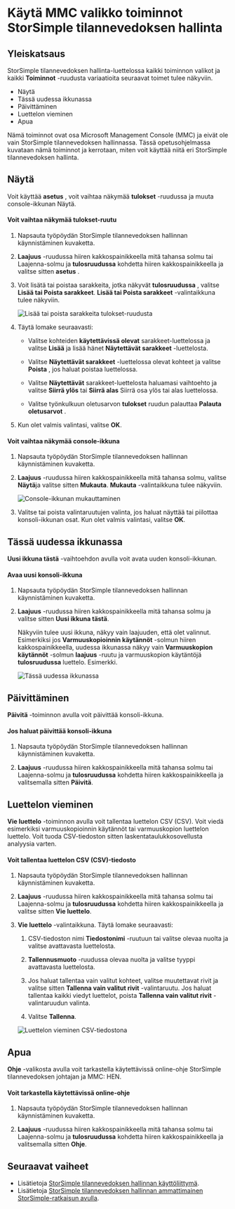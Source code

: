 <properties 
   pageTitle="StorSimple tilannevedoksen hallinnan MMC valikko toiminnot | Microsoft Azure"
   description="Tässä artikkelissa käsitellään käyttää vakio Microsoft Management Console (MMC)-valikosta toimintoja StorSimple tilannevedoksen hallinta."
   services="storsimple"
   documentationCenter="NA"
   authors="SharS"
   manager="carmonm"
   editor="" />
<tags 
   ms.service="storsimple"
   ms.devlang="NA"
   ms.topic="article"
   ms.tgt_pltfrm="NA"
   ms.workload="TBD"
   ms.date="04/25/2016"
   ms.author="v-sharos" />

# <a name="use-the-mmc-menu-actions-in-storsimple-snapshot-manager"></a>Käytä MMC valikko toiminnot StorSimple tilannevedoksen hallinta

## <a name="overview"></a>Yleiskatsaus

StorSimple tilannevedoksen hallinta-luettelossa kaikki toiminnon valikot ja kaikki **Toiminnot** -ruudusta variaatioita seuraavat toimet tulee näkyviin. 

- Näytä
- Tässä uudessa ikkunassa 
- Päivittäminen 
- Luettelon vieminen 
- Apua 

Nämä toiminnot ovat osa Microsoft Management Console (MMC) ja eivät ole vain StorSimple tilannevedoksen hallinnassa. Tässä opetusohjelmassa kuvataan nämä toiminnot ja kerrotaan, miten voit käyttää niitä eri StorSimple tilannevedoksen hallinta.

## <a name="view"></a>Näytä

Voit käyttää **asetus** , voit vaihtaa näkymää **tulokset** -ruudussa ja muuta console-ikkunan Näytä. 

#### <a name="to-change-the-results-pane-view"></a>Voit vaihtaa näkymää tulokset-ruutu

1. Napsauta työpöydän StorSimple tilannevedoksen hallinnan käynnistäminen kuvaketta.

2. **Laajuus** -ruudussa hiiren kakkospainikkeella mitä tahansa solmu tai Laajenna-solmu ja **tulosruudussa** kohdetta hiiren kakkospainikkeella ja valitse sitten **asetus** . 

3. Voit lisätä tai poistaa sarakkeita, jotka näkyvät **tulosruudussa** , valitse **Lisää tai Poista sarakkeet**. **Lisää tai Poista sarakkeet** -valintaikkuna tulee näkyviin.

    ![Lisää tai poista sarakkeita tulokset-ruudusta](./media/storsimple-snapshot-manager-mmc-menu/HCS_SSM_Add_remove_columns.png) 

4. Täytä lomake seuraavasti:

    - Valitse kohteiden **käytettävissä olevat** sarakkeet-luettelossa ja valitse **Lisää** ja lisää hänet **Näytettävät sarakkeet** -luettelosta. 

    - Valitse **Näytettävät sarakkeet** -luettelossa olevat kohteet ja valitse **Poista** , jos haluat poistaa luettelossa. 

    - Valitse **Näytettävät** sarakkeet-luettelosta haluamasi vaihtoehto ja valitse **Siirrä ylös** tai **Siirrä alas** Siirrä osa ylös tai alas luettelossa. 

    - Valitse työnkulkuun oletusarvon **tulokset** ruudun palauttaa **Palauta oletusarvot** . 

5. Kun olet valmis valintasi, valitse **OK**. 

#### <a name="to-change-the-console-window-view"></a>Voit vaihtaa näkymää console-ikkuna

1. Napsauta työpöydän StorSimple tilannevedoksen hallinnan käynnistäminen kuvaketta.

2. **Laajuus** -ruudussa hiiren kakkospainikkeella mitä tahansa solmu, valitse **Näytä**ja valitse sitten **Mukauta**. **Mukauta** -valintaikkuna tulee näkyviin.

    ![Console-ikkunan mukauttaminen](./media/storsimple-snapshot-manager-mmc-menu/HCS_SSM_Customize.png) 

3. Valitse tai poista valintaruutujen valinta, jos haluat näyttää tai piilottaa konsoli-ikkunan osat. Kun olet valmis valintasi, valitse **OK**.

## <a name="new-window-from-here"></a>Tässä uudessa ikkunassa

**Uusi ikkuna tästä** -vaihtoehdon avulla voit avata uuden konsoli-ikkunan.

#### <a name="to-open-a-new-console-window"></a>Avaa uusi konsoli-ikkuna

1. Napsauta työpöydän StorSimple tilannevedoksen hallinnan käynnistäminen kuvaketta.

2. **Laajuus** -ruudussa hiiren kakkospainikkeella mitä tahansa solmu ja valitse sitten **Uusi ikkuna tästä**. 

    Näkyviin tulee uusi ikkuna, näkyy vain laajuuden, että olet valinnut. Esimerkiksi jos **Varmuuskopioinnin käytännöt** -solmun hiiren kakkospainikkeella, uudessa ikkunassa näkyy vain **Varmuuskopion käytännöt** -solmun **laajuus** -ruutu ja varmuuskopion käytäntöjä **tulosruudussa** luettelo. Esimerkki.

    ![Tässä uudessa ikkunassa](./media/storsimple-snapshot-manager-mmc-menu/HCS_SSM_NewWindow.png) 
 
## <a name="refresh"></a>Päivittäminen

**Päivitä** -toiminnon avulla voit päivittää konsoli-ikkuna.

#### <a name="to-update-the-console-window"></a>Jos haluat päivittää konsoli-ikkuna

1. Napsauta työpöydän StorSimple tilannevedoksen hallinnan käynnistäminen kuvaketta.

2. **Laajuus** -ruudussa hiiren kakkospainikkeella mitä tahansa solmu tai Laajenna-solmu ja **tulosruudussa** kohdetta hiiren kakkospainikkeella ja valitsemalla sitten **Päivitä**. 

## <a name="export-list"></a>Luettelon vieminen

**Vie luettelo** -toiminnon avulla voit tallentaa luettelon CSV (CSV). Voit viedä esimerkiksi varmuuskopioinnin käytännöt tai varmuuskopion luettelon luettelo. Voit tuoda CSV-tiedoston sitten laskentataulukkosovellusta analyysia varten.

#### <a name="to-save-a-list-in-a-comma-separated-value-csv-file"></a>Voit tallentaa luettelon CSV (CSV)-tiedosto

1. Napsauta työpöydän StorSimple tilannevedoksen hallinnan käynnistäminen kuvaketta. 

2. **Laajuus** -ruudussa hiiren kakkospainikkeella mitä tahansa solmu tai Laajenna-solmu ja **tulosruudussa** kohdetta hiiren kakkospainikkeella ja valitse sitten **Vie luettelo**. 

3. **Vie luettelo** -valintaikkuna. Täytä lomake seuraavasti: 

    1. CSV-tiedoston nimi **Tiedostonimi** -ruutuun tai valitse olevaa nuolta ja valitse avattavasta luettelosta.

    2. **Tallennusmuoto** -ruudussa olevaa nuolta ja valitse tyyppi avattavasta luettelosta.

    3. Jos haluat tallentaa vain valitut kohteet, valitse muutettavat rivit ja valitse sitten **Tallenna vain valitut rivit** -valintaruutu. Jos haluat tallentaa kaikki viedyt luettelot, poista **Tallenna vain valitut rivit** -valintaruudun valinta.

    4. Valitse **Tallenna**.

    ![Luettelon vieminen CSV-tiedostona](./media/storsimple-snapshot-manager-mmc-menu/HCS_SSM_Export_List.png) 
 
## <a name="help"></a>Apua

**Ohje** -valikosta avulla voit tarkastella käytettävissä online-ohje StorSimple tilannevedoksen johtajan ja MMC: HEN.

#### <a name="to-view-available-online-help"></a>Voit tarkastella käytettävissä online-ohje

1. Napsauta työpöydän StorSimple tilannevedoksen hallinnan käynnistäminen kuvaketta.

2. **Laajuus** -ruudussa hiiren kakkospainikkeella mitä tahansa solmu tai Laajenna-solmu ja **tulosruudussa** kohdetta hiiren kakkospainikkeella ja valitsemalla sitten **Ohje**. 

## <a name="next-steps"></a>Seuraavat vaiheet

- Lisätietoja [StorSimple tilannevedoksen hallinnan käyttöliittymä](storsimple-use-snapshot-manager.md).
- Lisätietoja [StorSimple tilannevedoksen hallinnan ammattimainen StorSimple-ratkaisun avulla](storsimple-snapshot-manager-admin.md).

